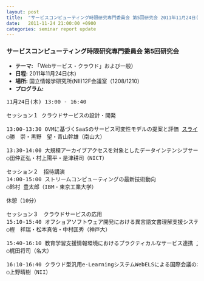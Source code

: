 ```yaml
---
layout: post
title:  "サービスコンピューティング時限研究専門委員会 第5回研究会 2011年11月24日(木)"
date:   2011-11-24 21:00:00 +0900
categories: seminar report update
---
```


### サービスコンピューティング時限研究専門委員会 第5回研究会
- __テーマ:__ 「Webサービス・クラウド」および一般）
- __日程:__ 2011年11月24日(木)
- __場所:__ 国立情報学研究所(NII)12F会議室（1208/1210）
- __プログラム:__


<pre>
11月24日(木) 13:00 - 16:40

セッション１ クラウドサービスの設計・開発

13:00-13:30 OVMに基づくSaaSのサービス可変性モデルの提案と評価 <a href="/assets/file/20111124/aoyama_talk20111124.pdf">スライド</a>
○勝　崇・黒野　望・青山幹雄（南山大）

13:30-14:00 大規模アーカイブアクセスを対象としたデータインテンシブサービスの提案 <a href="/assets/file/20111124/mtnk_talk20111124.pdf">スライド</a>
○田仲正弘・村上陽平・是津耕司（NICT）

セッション２　招待講演
14:00-15:00 ストリームコンピューティングの最新技術動向
○鈴村 豊太郎（IBM・東京工業大学）

休憩（10分）

セッション３　クラウドサービスの応用
15:10-15:40 オフショアソフトウェア開発における異言語文書理解支援システムの実験的評価 <a href="/assets/file/20111124/tei_talk20111124.pdf">スライド</a>
○程　祥瑞・松本真佑・中村匡秀（神戸大）

15:40-16:10 教育学習支援情報環境におけるプラクティカルなサービス連携 <a href="/assets/file/20111124/kajita_talk20111124.pdf">スライド</a>
○梶田将司（名大）

16:10-16:40 クラウド型汎用e-LearningシステムWebELSによる国際会議のオンライン配信実験と評価 <a href="/assets/file/20111124/ueno_talk20111124.pdf">スライド</a>
○上野晴樹（NII）
</pre>

